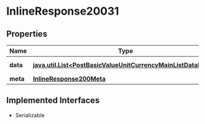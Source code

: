 

# InlineResponse20031


## Properties

Name | Type | Description | Notes
------------ | ------------- | ------------- | -------------
**data** | [**java.util.List&lt;PostBasicValueUnitCurrencyMainListDataItems&gt;**](PostBasicValueUnitCurrencyMainListDataItems.md) | List of main currencies. |  [optional]
**meta** | [**InlineResponse200Meta**](InlineResponse200Meta.md) |  |  [optional]


## Implemented Interfaces

* Serializable



